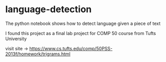 # language-detection

The python notebook shows how to detect language given a piece of text

I found this project as a final lab project for COMP 50 course from Tufts University

visit site -> https://www.cs.tufts.edu/comp/50PSS-2013f/homework/trigrams.html
